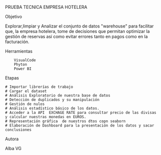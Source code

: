 PRUEBA TECNICA EMPRESA HOTELERA

Objetivo

Explorar,limpiar y Analizar el conjunto de datos "warehouse"  para facilitar que, la empresa hotelera, tome de decisiones que permitan optimizar la gestión de reservas  así como evitar errores tanto en pagos como en la facturación.

Herramientas
        
        VisualCode
        Phyton
        Power BI

Etapas
    
    # Importar librerías de trabajo 
    # Cargar el dataset
    # Análisis Exploratorio de nuestra base de datos
    # Detección de duplicados y su manipulación
    # Gestión de nulos
    # Análisis estadístico básico de los datos.
    # Acceder a la API  EXCHAGE RATE para consultar precio de las divisas y calcular nuestras monedas en EUROS.
    # Representación gráfica  de nuestros dtos copn seaborn
    # Elaboración de Dashboard para la presentación de los datos y sacar conclusiones

Autora

Alba VG
